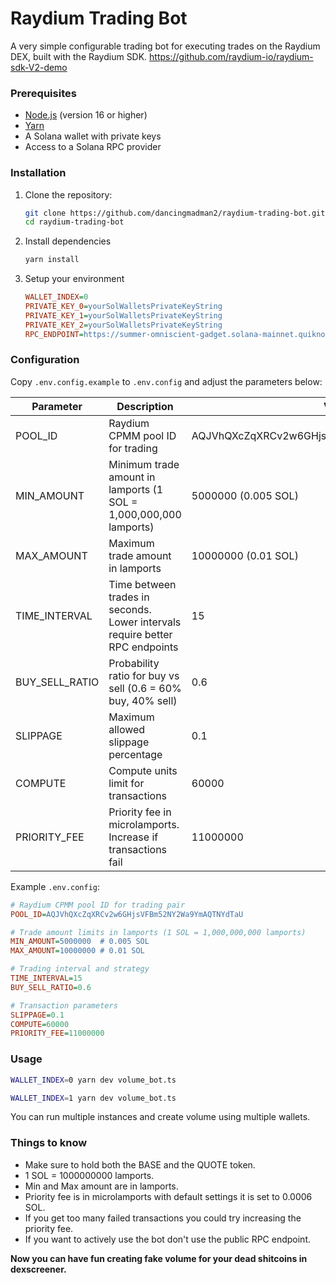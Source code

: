 # Raydium Trading Bot

A very simple configurable trading bot for executing trades on the Raydium DEX, built with the Raydium SDK.
https://github.com/raydium-io/raydium-sdk-V2-demo


### Prerequisites

- [Node.js](https://nodejs.org/) (version 16 or higher)
- [Yarn](https://yarnpkg.com/)
- A Solana wallet with private keys
- Access to a Solana RPC provider

### Installation

1. Clone the repository:
   ```bash
   git clone https://github.com/dancingmadman2/raydium-trading-bot.git
   cd raydium-trading-bot

2. Install dependencies

    ```bash
    yarn install

3. Setup your environment
    ```ini
    WALLET_INDEX=0
    PRIVATE_KEY_0=yourSolWalletsPrivateKeyString
    PRIVATE_KEY_1=yourSolWalletsPrivateKeyString
    PRIVATE_KEY_2=yourSolWalletsPrivateKeyString
    RPC_ENDPOINT=https://summer-omniscient-gadget.solana-mainnet.quiknode.pro/apiKey

### Configuration

Copy `.env.config.example` to `.env.config` and adjust the parameters below:

| Parameter | Description | Value |
|-----------|-------------|---------|
| POOL_ID | Raydium CPMM pool ID for trading | AQJVhQXcZqXRCv2w6GHjsVFBm52NY2Wa9YmAQTNYdTaU |
| MIN_AMOUNT | Minimum trade amount in lamports (1 SOL = 1,000,000,000 lamports) | 5000000 (0.005 SOL) |
| MAX_AMOUNT | Maximum trade amount in lamports | 10000000 (0.01 SOL) |
| TIME_INTERVAL | Time between trades in seconds. Lower intervals require better RPC endpoints | 15 |
| BUY_SELL_RATIO | Probability ratio for buy vs sell (0.6 = 60% buy, 40% sell) | 0.6 |
| SLIPPAGE | Maximum allowed slippage percentage | 0.1 |
| COMPUTE | Compute units limit for transactions | 60000 |
| PRIORITY_FEE | Priority fee in microlamports. Increase if transactions fail | 11000000 |

Example `.env.config`:
```ini
# Raydium CPMM pool ID for trading pair
POOL_ID=AQJVhQXcZqXRCv2w6GHjsVFBm52NY2Wa9YmAQTNYdTaU

# Trade amount limits in lamports (1 SOL = 1,000,000,000 lamports)
MIN_AMOUNT=5000000  # 0.005 SOL
MAX_AMOUNT=10000000 # 0.01 SOL

# Trading interval and strategy
TIME_INTERVAL=15 
BUY_SELL_RATIO=0.6 

# Transaction parameters
SLIPPAGE=0.1
COMPUTE=60000
PRIORITY_FEE=11000000
```
  
### Usage

```bash
WALLET_INDEX=0 yarn dev volume_bot.ts
```
```bash
WALLET_INDEX=1 yarn dev volume_bot.ts
```
You can run multiple instances and create volume using multiple wallets.

### Things to know
* Make sure to hold both the BASE and the QUOTE token.
* 1 SOL = 1000000000 lamports.
* Min and Max amount are in lamports.
* Priority fee is in microlamports with default settings it is set to 0.0006 SOL.
* If you get too many failed transactions you could try increasing the priority fee.
* If you want to actively use the bot don't use the public RPC endpoint.


**Now you can have fun creating fake volume for your dead shitcoins in dexscreener.** 
